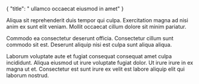 {
"title": " ullamco occaecat eiusmod in amet"
}

Aliqua sit reprehenderit duis tempor qui culpa. Exercitation magna ad nisi anim ex sunt elit veniam. Mollit occaecat cillum dolore sit minim pariatur.

Commodo ea consectetur deserunt officia. Consectetur cillum sunt commodo sit est. Deserunt aliquip nisi est culpa sunt aliqua aliqua.

Laborum voluptate aute et fugiat consequat consequat amet culpa incididunt. Aliqua eiusmod ut irure voluptate fugiat dolor. Ut irure irure in ex magna ut et. Consectetur est sunt irure ex velit est labore aliquip elit qui laborum nostrud.